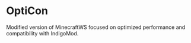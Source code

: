 # OptiCon
Modified version of MinecraftWS focused on optimized performance and compatibility with IndigoMod.
